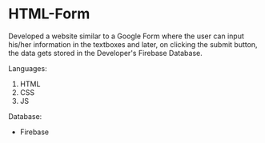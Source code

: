 # HTML-Form
Developed a website similar to a Google Form where the user can input his/her information in the textboxes and later, on clicking the submit button, the data gets stored in the Developer's Firebase Database.

Languages:
  1. HTML
  2. CSS
  3. JS
 
Database:
- Firebase
